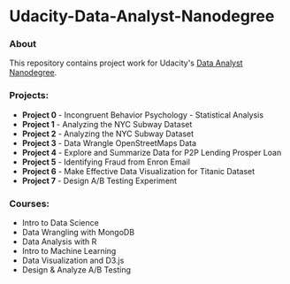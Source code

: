 # Udacity-Data-Analyst-Nanodegree

### About
This repository contains project work for Udacity's [Data Analyst Nanodegree](https://www.udacity.com/course/nd002).

### Projects:

- **Project 0** - Incongruent Behavior Psychology - Statistical Analysis
- **Project 1** - Analyzing the NYC Subway Dataset
- **Project 2** - Analyzing the NYC Subway Dataset
- **Project 3** - Data Wrangle OpenStreetMaps Data
- **Project 4** - Explore and Summarize Data for P2P Lending Prosper Loan
- **Project 5** - Identifying Fraud from Enron Email
- **Project 6** - Make Effective Data Visualization for Titanic Dataset
- **Project 7** - Design A/B Testing Experiment

### Courses:
- Intro to Data Science
- Data Wrangling with MongoDB
- Data Analysis with R
- Intro to Machine Learning
- Data Visualization and D3.js
- Design & Analyze A/B Testing
